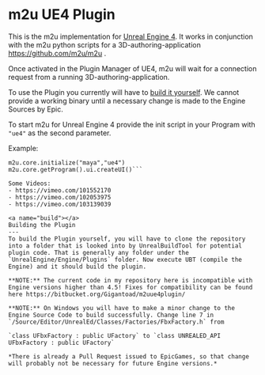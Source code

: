 m2u UE4 Plugin
===
This is the m2u implementation for [Unreal Engine 4](https://www.unrealengine.com). It works in conjunction with the m2u python scripts for a 3D-authoring-application https://github.com/m2u/m2u .

Once activated in the Plugin Manager of UE4, m2u will wait for a connection request from a running 3D-authoring-application.

To use the Plugin you currently will have to [build it yourself](#build). We cannot provide a working binary until a necessary change is made to the Engine Sources by Epic.

To start m2u for Unreal Engine 4 provide the init script in your Program with `"ue4"` as the second parameter.

Example:
```import m2u
m2u.core.initialize("maya","ue4")
m2u.core.getProgram().ui.createUI()```

Some Videos:
- https://vimeo.com/101552170
- https://vimeo.com/102053975
- https://vimeo.com/103139039

<a name="build"></a>
Building the Plugin
---
To build the Plugin yourself, you will have to clone the repository into a folder that is looked into by UnrealBuildTool for potential plugin code. That is generally any folder under the `UnrealEngine/Engine/Plugins` folder. Now execute UBT (compile the Engine) and it should build the plugin.

**NOTE:** The current code in my repository here is incompatible with Engine versions higher than 4.5! Fixes for compatibility can be found here https://bitbucket.org/Gigantoad/m2uue4plugin/

**NOTE:** On Windows you will have to make a minor change to the Engine Source Code to build successfully. Change line 7 in `/Source/Editor/UnrealEd/Classes/Factories/FbxFactory.h` from

`class UFbxFactory : public UFactory` to `class UNREALED_API UFbxFactory : public UFactory`

*There is already a Pull Request issued to EpicGames, so that change will probably not be necessary for future Engine versions.*

